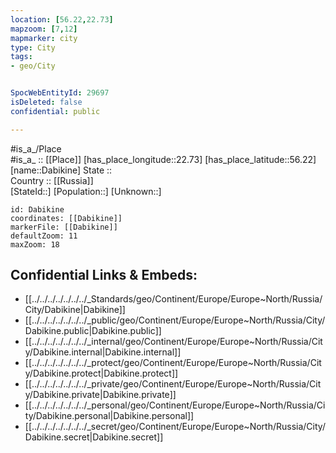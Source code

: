 ```yaml
---
location: [56.22,22.73] 
mapzoom: [7,12] 
mapmarker: city 
type: City
tags:
- geo/City


SpocWebEntityId: 29697
isDeleted: false
confidential: public

---
```

#is_a_/Place  
#is_a_ :: [[Place]] 
[has_place_longitude::22.73] 
[has_place_latitude::56.22] 
[name::Dabikine] 
State ::  
Country :: [[Russia]]  
[StateId::] 
[Population::] 
[Unknown::] 


```leaflet
id: Dabikine
coordinates: [[Dabikine]] 
markerFile: [[Dabikine]] 
defaultZoom: 11 
maxZoom: 18
```


## Confidential Links & Embeds: 
- [[../../../../../../../_Standards/geo/Continent/Europe/Europe~North/Russia/City/Dabikine|Dabikine]] 
- [[../../../../../../../_public/geo/Continent/Europe/Europe~North/Russia/City/Dabikine.public|Dabikine.public]] 
- [[../../../../../../../_internal/geo/Continent/Europe/Europe~North/Russia/City/Dabikine.internal|Dabikine.internal]] 
- [[../../../../../../../_protect/geo/Continent/Europe/Europe~North/Russia/City/Dabikine.protect|Dabikine.protect]] 
- [[../../../../../../../_private/geo/Continent/Europe/Europe~North/Russia/City/Dabikine.private|Dabikine.private]] 
- [[../../../../../../../_personal/geo/Continent/Europe/Europe~North/Russia/City/Dabikine.personal|Dabikine.personal]] 
- [[../../../../../../../_secret/geo/Continent/Europe/Europe~North/Russia/City/Dabikine.secret|Dabikine.secret]] 

